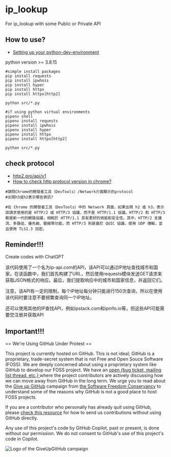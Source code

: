 # ip_lookup
For ip_lookup with some Public or Private API 

## How to use?

* [Setting up your python-dev-environment](https://github.com/hong539/setup_dev_environment/tree/main/programing_languages/python)

python version >= 3.8.15

```shell
#simple install packages
pip install requests
pip install ipwhois
pip install hyper
pip install httpx
pip install httpx[http2]

python src/*.py

#if using python virtual environments
pipenv shell
pipenv install requests
pipenv install ipwhois
pipenv install hyper
pipenv install httpx
pipenv install httpx[http2]

python src/*.py
```

## check protocol

* [http2.pro/api/v1](https://http2.pro/api/v1)
* [How to check http protocol version in chrome?](https://www.sudshekhar.com/blog/http-protocol-check-in-chrome)

```shell
#請問Chrome的開發者工具（DevTools）/Network介面顯示的protocol
#出現h3或h2表示哪些資訊?

#在 Chrome 的開發者工具（DevTools）中的 Network 頁面，如果出現 h2 或 h3，表示該請求使用的是 HTTP/2 或 HTTP/3 協議，而不是 HTTP/1.1 協議。HTTP/2 和 HTTP/3 都是新一代的網路協議，相較於 HTTP/1.1 具有更好的效能和安全性。其中，HTTP/2 支援流、多路徑、優先級、壓縮等功能，而 HTTP/3 則是基於 QUIC 協議，使用 UDP 傳輸，並且使用 TLS1.3 加密。
```



## Reminder!!!
Create codes with ChatGPT

该代码使用了一个名为ip-api.com的API，该API可以通过IP地址查找城市和国家。在该函数中，我们首先构建了URL，然后使用requests模块发送GET请求来获取JSON格式的响应。最后，我们提取响应中的城市和国家信息，并返回它们。

注意，该API有一定的限制，每个IP地址每分钟只能进行150次查询，所以在使用该代码时要注意不要频繁查询同一个IP地址。

还可以使用其他的IP查找API，例如ipstack.com和ipinfo.io等，但这些API可能需要您注册并获取API

## Important!!!

== We're Using GitHub Under Protest ==

This project is currently hosted on GitHub.  This is not ideal; GitHub is a
proprietary, trade-secret system that is not Free and Open Souce Software
(FOSS).  We are deeply concerned about using a proprietary system like GitHub
to develop our FOSS project.  We have an
[open {bug ticket, mailing list thread, etc.} ](INSERT_LINK) where the
project contributors are actively discussing how we can move away from GitHub
in the long term.  We urge you to read about the
[Give up GitHub](https://GiveUpGitHub.org) campaign from
[the Software Freedom Conservancy](https://sfconservancy.org) to understand
some of the reasons why GitHub is not a good place to host FOSS projects.

If you are a contributor who personally has already quit using GitHub, please
[check this resource](INSERT_LINK) for how to send us contributions without
using GitHub directly.

Any use of this project's code by GitHub Copilot, past or present, is done
without our permission.  We do not consent to GitHub's use of this project's
code in Copilot.

![Logo of the GiveUpGitHub campaign](https://sfconservancy.org/img/GiveUpGitHub.png)